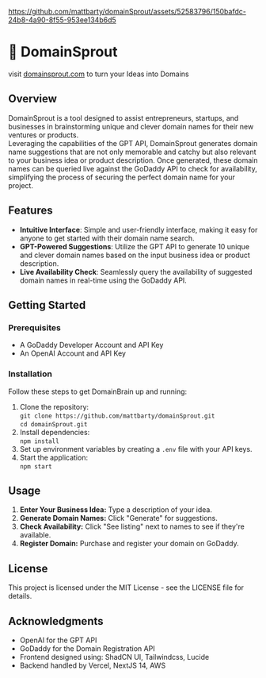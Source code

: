 https://github.com/mattbarty/domainSprout/assets/52583796/150bafdc-24b8-4a90-8f55-953ee134b6d5

<h1>🌱 DomainSprout</h1>
<p>visit <a href='domainsprout.com' target='_blank'>domainsprout.com</a> to turn your Ideas into Domains</p>

<h2>Overview</h2>
<p>DomainSprout is a tool designed to assist entrepreneurs, startups, and businesses in brainstorming unique and clever domain names for their new ventures or products.</br>
Leveraging the capabilities of the GPT API, DomainSprout generates domain name suggestions that are not only memorable and catchy but also relevant to your business idea or product description. Once generated, these domain names can be queried live against the GoDaddy API to check for availability, simplifying the process of securing the perfect domain name for your project.</p>

<h2>Features</h2>
<ul>
    <li><b>Intuitive Interface</b>: Simple and user-friendly interface, making it easy for anyone to get started with their domain name search.</li>
  <li><b>GPT-Powered Suggestions</b>: Utilize the GPT API to generate 10 unique and clever domain names based on the input business idea or product description.</li>
  <li><b>Live Availability Check</b>: Seamlessly query the availability of suggested domain names in real-time using the GoDaddy API.</li>
</ul>

<h2>Getting Started</h2>
<h3>Prerequisites</h3>
<ul>
  <li>A GoDaddy Developer Account and API Key</li>
  <li>An OpenAI Account and API Key</li>
</ul>

<h3>Installation</h3>
<p>Follow these steps to get DomainBrain up and running:</p>
<ol>
    <li>Clone the repository:<br><code>git clone https://github.com/mattbarty/domainSprout.git</code></br><code>cd domainSprout.git</code></li>
    <li>Install dependencies:<br><code>npm install</code></li>
    <li>Set up environment variables by creating a <code>.env</code> file with your API keys.</li>
    <li>Start the application:<br><code>npm start</code></li>
</ol>

<h2>Usage</h2>
<ol>
    <li><strong>Enter Your Business Idea:</strong> Type a description of your idea.</li>
    <li><strong>Generate Domain Names:</strong> Click "Generate" for suggestions.</li>
    <li><strong>Check Availability:</strong> Click "See listing" next to names to see if they're available.</li>
    <li><strong>Register Domain:</strong> Purchase and register your domain on GoDaddy.</li>
</ol>

<h2>License</h2>
<p>This project is licensed under the MIT License - see the LICENSE file for details.</p>

<h2>Acknowledgments</h2>
<ul>
    <li>OpenAI for the GPT API</li>
    <li>GoDaddy for the Domain Registration API</li>
    <li>Frontend designed using: ShadCN UI, Tailwindcss, Lucide</li>
    <li>Backend handled by Vercel, NextJS 14, AWS</li>
</ul>
